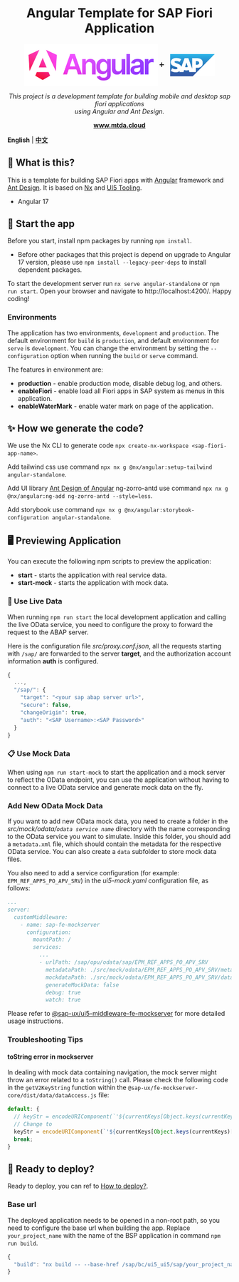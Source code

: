 <h1 align="center">Angular Template for SAP Fiori Application</h1>

<p align="center">
  <a href="https://angular.dev/"><img alt="angular-logo" width="300px" valign="middle" src="../docs/images/angular_wordmark_gradient.png"></a> ➕ <a href="https://experience.sap.com/fiori-design-web/"><img width="100px" valign="middle" style="margin-left: 10px;" src="../docs/images/sap.png"></a>
</p>
<p align="center">
  <em>This project is a development template for building mobile and desktop sap fiori applications
    <br> using Angular and Ant Design.</em>
  <br>
</p>

<p align="center">
  <a href="https://www.mtda.cloud/en/sap/"><strong>www.mtda.cloud</strong></a>
  <br>
</p>

**English** | [**中文**](./README_zh.md)

## 🌟 What is this?

This is a template for building SAP Fiori apps with [Angular](https://angular.io/) framework and [Ant Design](https://ant-design.antgroup.com/index-cn). It is based on [Nx](https://nx.dev) and [UI5 Tooling](https://sap.github.io/ui5-tooling/).

- Angular 17

## 🛫 Start the app

Before you start, install npm packages by running `npm install`.

* Before other packages that this project is depend on upgrade to Angular 17 version, please use `npm install --legacy-peer-deps` to install dependent packages.

To start the development server run `nx serve angular-standalone` or `npm run start`. Open your browser and navigate to http://localhost:4200/. Happy coding!

### Environments

The application has two environments, `development` and `production`. The default environment for `build` is `production`, and default environment for `serve` is `development`. You can change the environment by setting the `--configuration` option when running the `build` or `serve` command.

The features in environment are:
* **production** - enable production mode, disable debug log, and others.
* **enableFiori** - enable load all Fiori apps in SAP system as menus in this application.
* **enableWaterMark** - enable water mark on page of the application.

## ✨ How we generate the code?

We use the Nx CLI to generate code `npx create-nx-workspace <sap-fiori-app-name>`.

Add tailwind css use command `npx nx g @nx/angular:setup-tailwind angular-standalone`.

Add UI library [Ant Design of Angular](https://ng.ant.design/) ng-zorro-antd use command `npx nx g @nx/angular:ng-add ng-zorro-antd --style=less`.

Add storybook use command `npx nx g @nx/angular:storybook-configuration angular-standalone`.

## 🖥 Previewing Application

You can execute the following npm scripts to preview the application:

* **start** - starts the application with real service data.
* **start-mock** - starts the application with mock data.

### 📡 Use Live Data

When running `npm run start` the local development application and calling the live OData service, you need to configure the proxy to forward the request to the ABAP server.

Here is the configuration file *src/proxy.conf.json*, all the requests starting with `/sap/` are forwarded to the server **target**, and the authorization account information **auth** is configured.

```javascript
{
  ...,
  "/sap/": {
    "target": "<your sap abap server url>",
    "secure": false,
    "changeOrigin": true,
    "auth": "<SAP Username>:<SAP Password>"
  }
}
```

### 📋 Use Mock Data

When using `npm run start-mock` to start the application and a mock server to reflect the OData endpoint, you can use the application without having to connect to a live OData service and generate mock data on the fly.

### Add New OData Mock Data

If you want to add new OData mock data, you need to create a folder in the *src/mock/odata/`odata service name`* directory with the name corresponding to the OData service you want to simulate. Inside this folder, you should add a `metadata.xml` file, which should contain the metadata for the respective OData service. You can also create a `data` subfolder to store mock data files.

You also need to add a service configuration (for example: `EPM_REF_APPS_PO_APV_SRV`) in the *ui5-mock.yaml* configuration file, as follows:

```yaml
...
server:
  customMiddleware:
    - name: sap-fe-mockserver
      configuration:
        mountPath: /
        services:
          ...
          - urlPath: /sap/opu/odata/sap/EPM_REF_APPS_PO_APV_SRV
            metadataPath: ./src/mock/odata/EPM_REF_APPS_PO_APV_SRV/metadata.xml
            mockdataPath: ./src/mock/odata/EPM_REF_APPS_PO_APV_SRV/data
            generateMockData: false
            debug: true
            watch: true
```

Please refer to [@sap-ux/ui5-middleware-fe-mockserver](https://www.npmjs.com/package/@sap-ux/ui5-middleware-fe-mockserver) for more detailed usage instructions.

### Troubleshooting Tips

#### toString error in mockserver

In dealing with mock data containing navigation, the mock server might throw an error related to a `toString()` call. Please check the following code in the `getV2KeyString` function within the `@sap-ux/fe-mockserver-core/dist/data/dataAccess.js` file:

```javascript
default: {
  // keyStr = encodeURIComponent(`'${currentKeys[Object.keys(currentKeys)[0]].toString()}'`);
  // Change to
  keyStr = encodeURIComponent(`'${currentKeys[Object.keys(currentKeys)[0]]?.toString()}'`);
  break;
}
```

## 🚀 Ready to deploy?

Ready to deploy, you can ref to [How to deploy?](../Deploy.md).

### Base url

The deployed application needs to be opened in a non-root path, so you need to configure the base url when building the app. Replace `your_project_name` with the name of the BSP application in command `npm run build`.

```javascript
{
  "build": "nx build -- --base-href /sap/bc/ui5_ui5/sap/your_project_name/"
}
```
